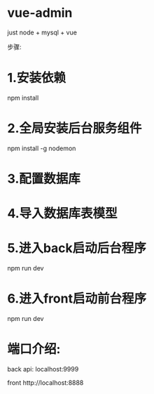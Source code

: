 # vue-admin
just node + mysql + vue

步骤:
# 1.安装依赖
npm install
# 2.全局安装后台服务组件
npm install -g nodemon
# 3.配置数据库
# 4.导入数据库表模型
# 5.进入back启动后台程序
npm run dev
# 6.进入front启动前台程序
npm run dev


# 端口介绍:
back api: localhost:9999

front http://localhost:8888
